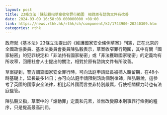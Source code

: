 ```yaml
---
layout: post
title: 23條立法｜陳弘毅指草案收窄罪行範圍　相對原有諮詢文件有改善
date: 2024-03-09 16:58:08.000000000 +08:00
link: https://news.rthk.hk/rthk/ch/component/k2/1743900-20240309.htm
categories: rthk
---
```


政府就《基本法》23條立法提出的《維護國家安全條例草案》刊憲，正在北京的全國政協委員、基本法委員會委員陳弘毅表示，草案收窄罪行範圍，其中有關「國家秘密」的犯罪規定和「非法持有國家秘密」或「非法獲取國家秘密」的定義均有所收窄，回應社會人士提出的關注，相對於原有諮詢文件有所改善。

草案提到，警方調查國家安全罪行時，可向法庭申請延長被捕人羈留期，在48小時基礎上，延長最多14日；亦可向法庭申請限制諮詢個別律師，陳弘毅說，這參考了英國的國家安全法律，相比起外國而言並非特別嚴厲，行使相關權力時也有法庭監管。

陳弘毅又指，草案中的「煽動罪」定義和元素，並無改變原本刑事罪行條例的程序，只是提高最高刑罰。
